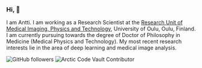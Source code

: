 ### Hi, 👋

I am Antti. I am working as a Research Scientist at the [Research Unit of Medical Imaging, Physics and Technology](https://github.com/MIPT-Oulu), University of Oulu, Oulu, Finland. I am currently pursuing towards the degree of Doctor of Philosophy in Medicine (Medical Physics and Technology). My most recent research interests lie in the area of deep learning and medical image analysis.

![GitHub followers](https://img.shields.io/github/followers/aisosalo?label=Follow&style=social) ![Arctic Code Vault Contributor](https://img.shields.io/badge/%E2%9D%84%EF%B8%8F-Arctic%20Code%20Vault%20Contributor-lightgrey)
